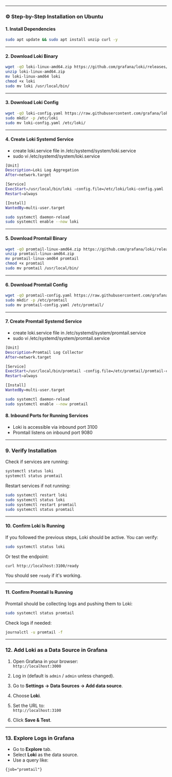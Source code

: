 
---

### ⚙️ Step-by-Step Installation on Ubuntu

#### 1. **Install Dependencies**
```bash
sudo apt update && sudo apt install unzip curl -y
```

---

#### 2. **Download Loki Binary**
```bash
wget -qO loki-linux-amd64.zip https://github.com/grafana/loki/releases/latest/download/loki-linux-amd64.zip
unzip loki-linux-amd64.zip
mv loki-linux-amd64 loki
chmod +x loki
sudo mv loki /usr/local/bin/
```

---

#### 3. **Download Loki Config**
```bash
wget -qO loki-config.yaml https://raw.githubusercontent.com/grafana/loki/main/cmd/loki/loki-local-config.yaml
sudo mkdir -p /etc/loki
sudo mv loki-config.yaml /etc/loki/
```

---

#### 4. **Create Loki Systemd Service**
- create loki.service file in /etc/systemd/system/loki.service <br>
- sudo vi /etc/systemd/system/loki.service <br>
```bash
[Unit]
Description=Loki Log Aggregation
After=network.target

[Service]
ExecStart=/usr/local/bin/loki -config.file=/etc/loki/loki-config.yaml
Restart=always

[Install]
WantedBy=multi-user.target
```

```bash
sudo systemctl daemon-reload
sudo systemctl enable --now loki
```

---

#### 5. **Download Promtail Binary**
```bash
wget -qO promtail-linux-amd64.zip https://github.com/grafana/loki/releases/latest/download/promtail-linux-amd64.zip
unzip promtail-linux-amd64.zip
mv promtail-linux-amd64 promtail
chmod +x promtail
sudo mv promtail /usr/local/bin/
```

---

#### 6. **Download Promtail Config**
```bash
wget -qO promtail-config.yaml https://raw.githubusercontent.com/grafana/loki/main/clients/cmd/promtail/promtail-local-config.yaml
sudo mkdir -p /etc/promtail
sudo mv promtail-config.yaml /etc/promtail/
```

---

#### 7. **Create Promtail Systemd Service**
- create loki.service file in /etc/systemd/system/promtail.service  <br>
- sudo vi /etc/systemd/system/promtail.service  <br>
```bash
[Unit]
Description=Promtail Log Collector
After=network.target

[Service]
ExecStart=/usr/local/bin/promtail -config.file=/etc/promtail/promtail-config.yaml
Restart=always

[Install]
WantedBy=multi-user.target
```
```sh
sudo systemctl daemon-reload
sudo systemctl enable --now promtail
```

#### 8. **Inbound Ports for Running Services**
- Loki is accessible via inbound port 3100
- Promtail listens on inbound port 9080

---

### 9. **Verify Installation**
Check if services are running:
```bash
systemctl status loki
systemctl status promtail
```
Restart services if not running:
```sh
sudo systemctl restart loki
sudo systemctl status loki 
sudo systemctl restart promtail
sudo systemctl status promtail
```
---



####  10. **Confirm Loki Is Running**
If you followed the previous steps, Loki should be active. You can verify:

```bash
sudo systemctl status loki
```

Or test the endpoint:

```bash
curl http://localhost:3100/ready
```

You should see `ready` if it's working.

---

#### 11. **Confirm Promtail Is Running**
Promtail should be collecting logs and pushing them to Loki:

```bash
sudo systemctl status promtail
```

Check logs if needed:

```bash
journalctl -u promtail -f
```

---

###  12. **Add Loki as a Data Source in Grafana**

1. Open Grafana in your browser:  
   `http://localhost:3000`

2. Log in (default is `admin` / `admin` unless changed).

3. Go to **Settings → Data Sources → Add data source**.

4. Choose **Loki**.

5. Set the URL to:  
   `http://localhost:3100`

6. Click **Save & Test**.

---

### 13. **Explore Logs in Grafana**

- Go to **Explore** tab.
- Select **Loki** as the data source.
- Use a query like:

```logql
{job="promtail"}
```



